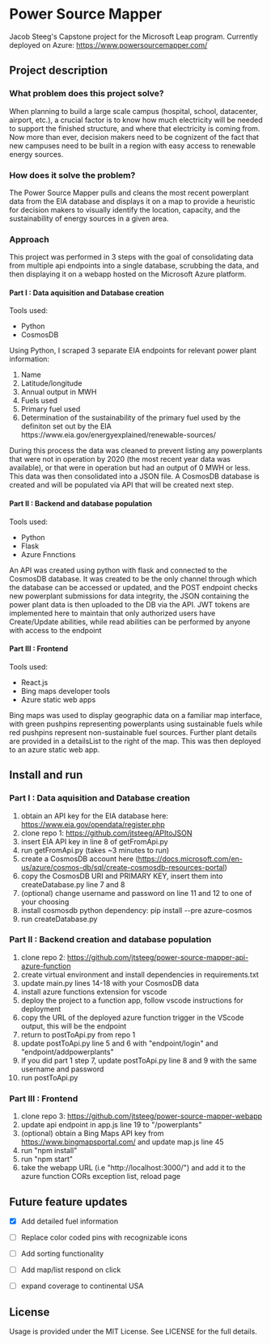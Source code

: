 # Power Source Mapper
Jacob Steeg's Capstone project for the Microsoft Leap program. Currently deployed on Azure: https://www.powersourcemapper.com/
## Project description
### What problem does this project solve?
When planning to build a large scale campus (hospital, school, datacenter, airport, etc.), a crucial factor is to know how much electricity will be needed to support the finished structure, and where that electricity is coming from. Now more than ever, decision makers need to be cognizent of the fact that new campuses need to be built in a region with easy access to renewable energy sources.

### How does it solve the problem?
The Power Source Mapper pulls and cleans the most recent powerplant data from the EIA database and displays it on a map to provide a heuristic for decision makers to visually identify the location, capacity, and the sustainability of energy sources in a given area.

### Approach

This project was performed in 3 steps with the goal of consolidating data from multiple api endpoints into a single database, scrubbing the data, and then displaying it on a webapp hosted on the Microsoft Azure platform.


#### Part I : Data aquisition and Database creation
Tools used:
<ul>
  <li>Python</li>
  <li>CosmosDB</li>
</ul>
Using Python, I scraped 3 separate EIA endpoints for relevant power plant information:
<ol>
  <li>Name</li>
  <li>Latitude/longitude</li>
  <li>Annual output in MWH</li>
  <li>Fuels used</li>
  <li>Primary fuel used</li>
  <li>Determination of the sustainability of the primary fuel used by the definiton set out by the EIA https://www.eia.gov/energyexplained/renewable-sources/ </li>
</ol>

During this process the data was cleaned to prevent listing any powerplants that were not in operation by 2020 (the most recent year data was available), or that were in operation but had an output of 0 MWH or less. This data was then consolidated into a JSON file. A CosmosDB database is created and will be populated via API that will be created next step.
#### Part II : Backend and database population
Tools used:
<ul>
  <li>Python</li>
  <li>Flask</li>
  <li>Azure Fnnctions</>
</ul>
An API was created using python with flask and connected to the CosmosDB database. It was created to be the only channel through which the database can be accessed or updated, and the POST endpoint checks new powerplant submissions for data integrity, the JSON containing the power plant data is then uploaded to the DB via the API. JWT tokens are implemented here to maintain that only authorized users have Create/Update abilities, while read abilities can be performed by anyone with access to the endpoint
  
#### Part III : Frontend
Tools used:
  <ul>
  <li>React.js</li>
  <li>Bing maps developer tools</li>
  <li>Azure static web apps</>
</ul>
 Bing maps was used to display geographic data on a familiar map interface, with green pushpins representing powerplants using sustainable fuels while red pushpins represent non-sustainable fuel sources. Further plant details are provided in a detailsList to the right of the map. This was then deployed to an azure static web app.

## Install and run


### Part I : Data aquisition and Database creation

1. obtain an API key for the EIA database here: https://www.eia.gov/opendata/register.php
2. clone repo 1: https://github.com/jtsteeg/APItoJSON
3. insert EIA API key in line 8 of getFromApi.py
4. run getFromApi.py (takes ~3 minutes to run)
5. create a CosmosDB account here (https://docs.microsoft.com/en-us/azure/cosmos-db/sql/create-cosmosdb-resources-portal)
6. copy the CosmosDB URI and PRIMARY KEY, insert them into createDatabase.py line 7 and 8
7. (optional) change username and password on line 11 and 12 to one of your choosing
8. install cosmosdb python dependency: 	pip install --pre azure-cosmos
9. run createDatabase.py

   
### Part II : Backend creation and database population

1. clone repo 2: https://github.com/jtsteeg/power-source-mapper-api-azure-function
2. create virtual environment and install dependencies in requirements.txt
3. update main.py lines 14-18 with your CosmosDB data
4. install azure functions extension for vscode
5. deploy the project to a function app, follow vscode instructions for deployment
6. copy the URL of the deployed azure function trigger in the VScode output, this will be the endpoint
7. return to postToApi.py from repo 1
8. update postToApi.py line 5 and 6 with "endpoint/login" and "endpoint/addpowerplants" 
9. if you did part 1 step 7, update postToApi.py line 8 and 9 with the same username and password
10. run postToApi.py



### Part III : Frontend

1. clone repo 3: https://github.com/jtsteeg/power-source-mapper-webapp
2. update api endpoint in app.js line 19 to "<endpoint>/powerplants"
3. (optional) obtain a Bing Maps API key from https://www.bingmapsportal.com/ and update map.js line 45
3. run "npm install"
4. run "npm start"
5. take the webapp URL (i.e "http://localhost:3000/") and add it to the azure function CORs exception list, reload page

## Future feature updates
- [x] Add detailed fuel information
- [ ] Replace color coded pins with recognizable icons
- [ ] Add sorting functionality
- [ ] Add map/list respond on click
- [ ] expand coverage to continental USA



## License
Usage is provided under the MIT License. See LICENSE for the full details.
